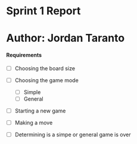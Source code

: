 # Sprint 1 Report
# Author: Jordan Taranto

#### Requirements

- [ ] Choosing the board size
- [ ] Choosing the game mode
  - [ ] Simple
  - [ ] General
- [ ] Starting a new game
- [ ] Making a move
- [ ] Determining is a simpe or general game is over
  